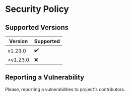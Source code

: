 # Security Policy

## Supported Versions

| Version  | Supported |
| -------- | --------- |
| v1.23.0  | ✔️         |
| <v1.23.0 | ❌        |

## Reporting a Vulnerability

Please, reporting a vulnerabilities to project's contributors.
